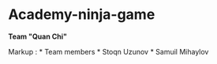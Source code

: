 # Academy-ninja-game

**Team "Quan Chi"**

 Markup : * Team members
           * Stoqn Uzunov
           * Samuil Mihaylov

